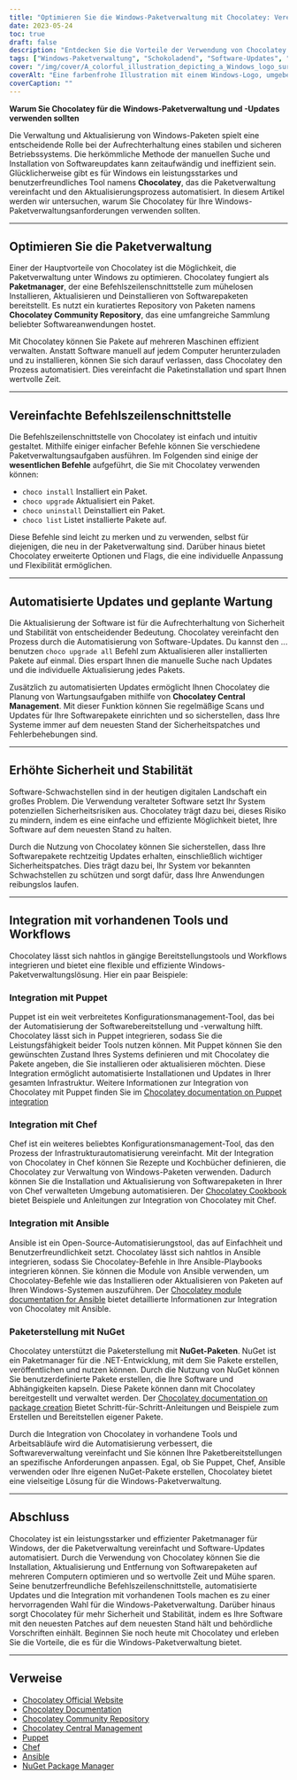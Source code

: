 ```yaml
---
title: "Optimieren Sie die Windows-Paketverwaltung mit Chocolatey: Vereinfachen Sie Updates und erhöhen Sie die Sicherheit"
date: 2023-05-24
toc: true
draft: false
description: "Entdecken Sie die Vorteile der Verwendung von Chocolatey für die Windows-Paketverwaltung: Automatisieren Sie Updates, sparen Sie Zeit und gewährleisten Sie die Systemsicherheit."
tags: ["Windows-Paketverwaltung", "Schokoladend", "Software-Updates", "Paket-Manager", "Befehlszeilenschnittstelle", "automatisierte Updates", "geplante Wartung", "Sicherheit", "Stabilität", "Integration", "staatliche Beschränkungen", "Einhaltung", "Marionette", "Koch", "Ansible", "NuGet-Pakete", "DoD STIG", "Optimieren Sie die Paketverwaltung", "Software-Schwachstellen", "Bereitstellungstools", "Windows-Updates", "Windows-Paketaktualisierungen", "Windows-Softwareverwaltung", "Windows-Paketmanager", "Paketverwaltungstool", "automatisierte Paketaktualisierungen", "Windows-Sicherheitsupdates", "Installation des Softwarepakets", "Bereitstellung von Windows-Software", "Paketverwaltungssystem", "Windows-Software-Repository", "Windows-Software-Cache"]
cover: "/img/cover/A_colorful_illustration_depicting_a_Windows_logo_surrounded.png"
coverAlt: "Eine farbenfrohe Illustration mit einem Windows-Logo, umgeben von verschiedenen Softwaresymbolen, die eine optimierte Paketverwaltung und Aktualisierungen darstellen."
coverCaption: ""
---
```


**Warum Sie Chocolatey für die Windows-Paketverwaltung und -Updates verwenden sollten**

Die Verwaltung und Aktualisierung von Windows-Paketen spielt eine entscheidende Rolle bei der Aufrechterhaltung eines stabilen und sicheren Betriebssystems. Die herkömmliche Methode der manuellen Suche und Installation von Softwareupdates kann zeitaufwändig und ineffizient sein. Glücklicherweise gibt es für Windows ein leistungsstarkes und benutzerfreundliches Tool namens **Chocolatey**, das die Paketverwaltung vereinfacht und den Aktualisierungsprozess automatisiert. In diesem Artikel werden wir untersuchen, warum Sie Chocolatey für Ihre Windows-Paketverwaltungsanforderungen verwenden sollten.

______

## Optimieren Sie die Paketverwaltung

Einer der Hauptvorteile von Chocolatey ist die Möglichkeit, die Paketverwaltung unter Windows zu optimieren. Chocolatey fungiert als **Paketmanager**, der eine Befehlszeilenschnittstelle zum mühelosen Installieren, Aktualisieren und Deinstallieren von Softwarepaketen bereitstellt. Es nutzt ein kuratiertes Repository von Paketen namens **Chocolatey Community Repository**, das eine umfangreiche Sammlung beliebter Softwareanwendungen hostet.

Mit Chocolatey können Sie Pakete auf mehreren Maschinen effizient verwalten. Anstatt Software manuell auf jedem Computer herunterzuladen und zu installieren, können Sie sich darauf verlassen, dass Chocolatey den Prozess automatisiert. Dies vereinfacht die Paketinstallation und spart Ihnen wertvolle Zeit.

______

## Vereinfachte Befehlszeilenschnittstelle

Die Befehlszeilenschnittstelle von Chocolatey ist einfach und intuitiv gestaltet. Mithilfe einiger einfacher Befehle können Sie verschiedene Paketverwaltungsaufgaben ausführen. Im Folgenden sind einige der **wesentlichen Befehle** aufgeführt, die Sie mit Chocolatey verwenden können:

- `choco install` Installiert ein Paket.
- `choco upgrade` Aktualisiert ein Paket.
- `choco uninstall` Deinstalliert ein Paket.
- `choco list` Listet installierte Pakete auf.

Diese Befehle sind leicht zu merken und zu verwenden, selbst für diejenigen, die neu in der Paketverwaltung sind. Darüber hinaus bietet Chocolatey erweiterte Optionen und Flags, die eine individuelle Anpassung und Flexibilität ermöglichen.

______

## Automatisierte Updates und geplante Wartung

Die Aktualisierung der Software ist für die Aufrechterhaltung von Sicherheit und Stabilität von entscheidender Bedeutung. Chocolatey vereinfacht den Prozess durch die Automatisierung von Software-Updates. Du kannst den ... benutzen `choco upgrade all` Befehl zum Aktualisieren aller installierten Pakete auf einmal. Dies erspart Ihnen die manuelle Suche nach Updates und die individuelle Aktualisierung jedes Pakets.

Zusätzlich zu automatisierten Updates ermöglicht Ihnen Chocolatey die Planung von Wartungsaufgaben mithilfe von **Chocolatey Central Management**. Mit dieser Funktion können Sie regelmäßige Scans und Updates für Ihre Softwarepakete einrichten und so sicherstellen, dass Ihre Systeme immer auf dem neuesten Stand der Sicherheitspatches und Fehlerbehebungen sind.

______

## Erhöhte Sicherheit und Stabilität

Software-Schwachstellen sind in der heutigen digitalen Landschaft ein großes Problem. Die Verwendung veralteter Software setzt Ihr System potenziellen Sicherheitsrisiken aus. Chocolatey trägt dazu bei, dieses Risiko zu mindern, indem es eine einfache und effiziente Möglichkeit bietet, Ihre Software auf dem neuesten Stand zu halten.

Durch die Nutzung von Chocolatey können Sie sicherstellen, dass Ihre Softwarepakete rechtzeitig Updates erhalten, einschließlich wichtiger Sicherheitspatches. Dies trägt dazu bei, Ihr System vor bekannten Schwachstellen zu schützen und sorgt dafür, dass Ihre Anwendungen reibungslos laufen.

______

## Integration mit vorhandenen Tools und Workflows

Chocolatey lässt sich nahtlos in gängige Bereitstellungstools und Workflows integrieren und bietet eine flexible und effiziente Windows-Paketverwaltungslösung. Hier ein paar Beispiele:

### Integration mit Puppet

Puppet ist ein weit verbreitetes Konfigurationsmanagement-Tool, das bei der Automatisierung der Softwarebereitstellung und -verwaltung hilft. Chocolatey lässt sich in Puppet integrieren, sodass Sie die Leistungsfähigkeit beider Tools nutzen können. Mit Puppet können Sie den gewünschten Zustand Ihres Systems definieren und mit Chocolatey die Pakete angeben, die Sie installieren oder aktualisieren möchten. Diese Integration ermöglicht automatisierte Installationen und Updates in Ihrer gesamten Infrastruktur. Weitere Informationen zur Integration von Chocolatey mit Puppet finden Sie im [Chocolatey documentation on Puppet integration](https://docs.chocolatey.org/en-us/features/integrations#puppet)

### Integration mit Chef

Chef ist ein weiteres beliebtes Konfigurationsmanagement-Tool, das den Prozess der Infrastrukturautomatisierung vereinfacht. Mit der Integration von Chocolatey in Chef können Sie Rezepte und Kochbücher definieren, die Chocolatey zur Verwaltung von Windows-Paketen verwenden. Dadurch können Sie die Installation und Aktualisierung von Softwarepaketen in Ihrer von Chef verwalteten Umgebung automatisieren. Der [Chocolatey Cookbook](https://github.com/chocolatey/chocolatey-cookbook) bietet Beispiele und Anleitungen zur Integration von Chocolatey mit Chef.

### Integration mit Ansible

Ansible ist ein Open-Source-Automatisierungstool, das auf Einfachheit und Benutzerfreundlichkeit setzt. Chocolatey lässt sich nahtlos in Ansible integrieren, sodass Sie Chocolatey-Befehle in Ihre Ansible-Playbooks integrieren können. Sie können die Module von Ansible verwenden, um Chocolatey-Befehle wie das Installieren oder Aktualisieren von Paketen auf Ihren Windows-Systemen auszuführen. Der [Chocolatey module documentation for Ansible](https://docs.ansible.com/ansible/latest/collections/chocolatey/chocolatey/index.html) bietet detaillierte Informationen zur Integration von Chocolatey mit Ansible.

### Paketerstellung mit NuGet

Chocolatey unterstützt die Paketerstellung mit **NuGet-Paketen**. NuGet ist ein Paketmanager für die .NET-Entwicklung, mit dem Sie Pakete erstellen, veröffentlichen und nutzen können. Durch die Nutzung von NuGet können Sie benutzerdefinierte Pakete erstellen, die Ihre Software und Abhängigkeiten kapseln. Diese Pakete können dann mit Chocolatey bereitgestellt und verwaltet werden. Der [Chocolatey documentation on package creation](https://docs.chocolatey.org/en-us/create/create-packages) Bietet Schritt-für-Schritt-Anleitungen und Beispiele zum Erstellen und Bereitstellen eigener Pakete.

Durch die Integration von Chocolatey in vorhandene Tools und Arbeitsabläufe wird die Automatisierung verbessert, die Softwareverwaltung vereinfacht und Sie können Ihre Paketbereitstellungen an spezifische Anforderungen anpassen. Egal, ob Sie Puppet, Chef, Ansible verwenden oder Ihre eigenen NuGet-Pakete erstellen, Chocolatey bietet eine vielseitige Lösung für die Windows-Paketverwaltung.

______

## Abschluss

Chocolatey ist ein leistungsstarker und effizienter Paketmanager für Windows, der die Paketverwaltung vereinfacht und Software-Updates automatisiert. Durch die Verwendung von Chocolatey können Sie die Installation, Aktualisierung und Entfernung von Softwarepaketen auf mehreren Computern optimieren und so wertvolle Zeit und Mühe sparen. Seine benutzerfreundliche Befehlszeilenschnittstelle, automatisierte Updates und die Integration mit vorhandenen Tools machen es zu einer hervorragenden Wahl für die Windows-Paketverwaltung. Darüber hinaus sorgt Chocolatey für mehr Sicherheit und Stabilität, indem es Ihre Software mit den neuesten Patches auf dem neuesten Stand hält und behördliche Vorschriften einhält. Beginnen Sie noch heute mit Chocolatey und erleben Sie die Vorteile, die es für die Windows-Paketverwaltung bietet.

______

## Verweise

- [Chocolatey Official Website](https://chocolatey.org/)
- [Chocolatey Documentation](https://docs.chocolatey.org/)
- [Chocolatey Community Repository](https://community.chocolatey.org/packages)
- [Chocolatey Central Management](https://chocolatey.org/central-management)
- [Puppet](https://puppet.com/)
- [Chef](https://www.chef.io/)
- [Ansible](https://www.ansible.com/)
- [NuGet Package Manager](https://www.nuget.org/)
